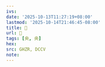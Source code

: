 ```yaml
---
ivs:
date: '2025-10-13T11:27:19+08:00'
lastmod: '2025-10-14T21:46:45-08:00'
title: 󰗀
url: 󰗀
tags: [央, 央]
hex: 
src: GHZR, DCCV
note:
---
```


